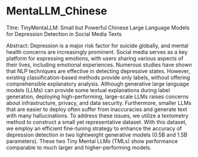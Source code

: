 # MentaLLM_Chinese

Titre: TinyMentaLLM: Small but Powerful Chinese Large Language Models for Depression Detection in Social Media Texts

Abstract: Depression is a major risk factor for suicide globally, and mental health concerns are increasingly prominent. Social media serves as a key platform for expressing emotions, with users sharing various aspects of their lives, including emotional experiences. Numerous studies have shown that NLP techniques are effective in detecting depressive states. However, existing classification-based methods provide only labels, without offering comprehensible explanatory analysis. Although generative large language models (LLMs) can provide some textual explanations during label generation, deploying high-performing, large-scale LLMs raises concerns about infrastructure, privacy, and data security. Furthermore, smaller LLMs that are easier to deploy often suffer from inaccuracies and generate text with many hallucinations. To address these issues, we utilize a textometry method to construct a small yet representative dataset. With this dataset, we employ an efficient fine-tuning strategy to enhance the accuracy of depression detection in two lightweight generative models (0.5B and 1.5B parameters). These two Tiny Mental LLMs (TMLs) show performance comparable to much larger and higher-performing models.
